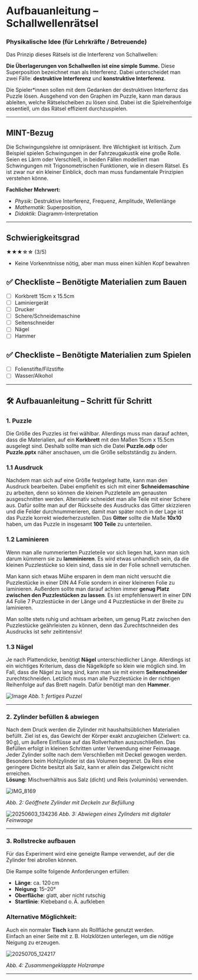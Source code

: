 # Aufbauanleitung – Schallwellenrätsel

### Physikalische Idee (für Lehrkräfte / Betreuende)


Das Prinzip dieses Rätsels ist die Interferenz von Schallwellen:

 **Die Überlagerungen von Schallwellen ist eine simple Summe.** Diese Superposition bezeichnet man als Interferenz. Dabei unterscheidet man zwei Fälle: **destruktive Interferenz** und **konstruktive Interferenz**.


Die Spieler*innen sollen mit dem Gedanken der destruktiven Interfernz das Puzzle lösen. Ausgehend von den Graphen im Puzzle, kann man daraus ableiten, welche Rätselscheiben zu lösen sind. Dabei ist die Spielreihenfolge essentiell, um das Rätsel effizient durchzuspielen. 

---

## MINT-Bezug
Die Schwingungslehre ist omnipräsent. Ihre Wichtigkeit ist kritisch. Zum Beispiel spielen Schwingungen in der Fahrzeugakustik eine große Rolle. Seien es Lärm oder Verschleiß, in beiden Fällen modelliert man Schwingungen mit Trigonometrischen Funktionen, wie in diesem Rätsel. Es ist zwar nur ein kleiner Einblick, doch man muss fundamentale Prinzipien verstehen könne.

**Fachlicher Mehrwert:**

-  *Physik*: Destruktive Interferenz, Frequenz, Amplitude, Wellenlänge  
-  *Mathematik*: Superposition,   
-  *Didaktik*: Diagramm-Interpretation

---
##  Schwierigkeitsgrad

**★★★☆☆** (3/5)

- Keine Vorkenntnisse nötig, aber man muss einen kühlen Kopf bewahren  

## ✅ Checkliste – Benötigte Materialien zum Bauen
- [ ] Korkbrett 15cm x 15.5cm   
- [ ] Laminiergerät  
- [ ] Drucker 
- [ ] Schere/Schneidemaschine
- [ ] Seitenschneider
- [ ] Nägel
- [ ] Hammer
## ✅ Checkliste – Benötigte Materialien zum Spielen
- [ ] Folienstifte/Filzstifte
- [ ] Wasser/Alkohol 

---

## 🛠 Aufbauanleitung – Schritt für Schritt

### 1. Puzzle

Die Größe des Puzzles ist frei wählbar. Allerdings muss man darauf achten, dass die Materialien, auf ein **Korkbrett** mit den Maßen 15cm x 15.5cm ausgelegt sind. 
Deshalb sollte man sich die Datei **Puzzle.odp** oder **Puzzle.pptx** näher anschauen, um die Größe selbstständig zu ändern. 

 ### 1.1 Ausdruck
Nachdem man sich auf eine Größe festgelegt hatte, kann man den Ausdruck bearbeiten. Dabei empfiehlt es sich mit einer **Schneidemaschine** zu arbeiten, denn so können die kleinen Puzzleteile am genausten ausgeschnitten werden. Alternativ schneidet man alle Teile mit einer Schere aus. Dafür sollte man auf der Rückseite des Ausdrucks das Gitter skizzieren und die Felder durchnummerieren, damit man später noch in der Lage ist das Puzzle korrekt wiederherzustellen. Das **Gitter** sollte die Maße **10x10** haben, um das Puzzle in insgesamt **100 Teile** zu unterteilen.  

  ### 1.2 Laminieren
Wenn man alle nummerierten Puzzleteile vor sich liegen hat, kann man sich darum kümmern sie zu **lamminieren**. Es wird etwas unhandlich sein, da die kleinen Puzzlestücke so klein sind, dass sie in der Folie schnell verrutschen. 

Man kann sich etwas Mühe ersparen in dem man nicht versucht die Puzzlestücke in einer DIN A4 Folie sondern in einer kleineren Folie zu laminieren. Außerdem sollte man darauf achten immer **genug Platz zwischen den Puzzlestücken zu lassen**. Es ist empfehlenswert in einer DIN A4 Folie 7 Puzzlestücke in der Länge und 4 Puzzlestücke in der Breite zu laminieren. 

Man sollte stets ruhig und achtsam arbeiten, um genug PLatz zwischen den Puzzlestücke geährleisten zu können, denn das Zurechtschneiden des Ausdrucks ist sehr zeitintensiv! 

### 1.3 Nägel
Je nach Plattendicke, benötigt **Nägel** unterschiedlicher Länge. Allerdings ist ein wichtiges Kriterium, dass die Nägelköpfe so klein wie möglich sind. Im Fall, dass die Nägel zu lang sind, kann man sie mit einem **Seitenschneider** zurechtschneiden. Letzlich muss man alle Puzzlestücke in der richtigen Reihenfolge auf das Brett nageln. Dafür benötigt man den **Hammer**.

![Image](https://github.com/user-attachments/assets/f2697c8c-3fbb-4b27-a565-8d1e4211bb18)
*Abb. 1: fertiges Puzzel*

---

### 2. Zylinder befüllen & abwiegen
Nach dem Druck werden die Zylinder mit haushaltsüblichen Materialien befüllt. Ziel ist es, das Gewicht der Körper exakt anzugleichen (Zielwert: ca. 90 g), um äußere Einflüsse auf das Rollverhalten auszuschließen.
Das Befüllen erfolgt in kleinen Schritten unter Verwendung einer Feinwaage. Jeder Zylinder sollte nach dem Verschließen mit Deckel gewogen werden.
Besonders beim Hohlzylinder ist das Volumen begrenzt.  Da Reis eine geringere Dichte besitzt als Salz, kann er allein das Zielgewicht nicht erreichen.  
**Lösung:** Mischverhältnis aus Salz (dicht) und Reis (voluminös) verwenden.

![IMG_8169](https://github.com/user-attachments/assets/e29e621d-2e0d-416e-9490-bcc43098b8b2)

*Abb. 2: Geöffnete Zylinder mit Deckeln zur Befüllung*

![20250603_134236](https://github.com/user-attachments/assets/1f8cd1c4-b72b-4d94-af2c-3edaed4d1233)
*Abb. 3: Abwiegen eines Zylinders mit digitaler Feinwaage*

---

### 3. Rollstrecke aufbauen
Für das Experiment wird eine geneigte Rampe verwendet, auf der die Zylinder frei abrollen können.

Die Rampe sollte folgende Anforderungen erfüllen:

- **Länge**: ca. 120 cm  
- **Neigung**: 15–20°  
- **Oberfläche**: glatt, aber nicht rutschig  
- **Startlinie**: Klebeband o. Ä. aufkleben

### Alternative Möglichkeit:

Auch ein normaler **Tisch** kann als Rollfläche genutzt werden.  
Einfach an einer Seite mit z. B. Holzklötzen unterlegen, um die nötige Neigung zu erzeugen.

 ![20250705_124217](https://github.com/user-attachments/assets/b7b91df1-62b9-4281-8157-845c88730865)

*Abb. 4: Zusammengeklappte Holzrampe*

---



